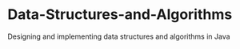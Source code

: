 # Data-Structures-and-Algorithms

Designing and implementing data structures and algorithms in Java
